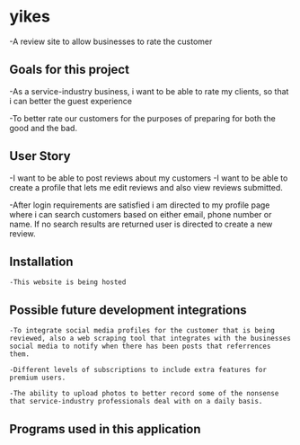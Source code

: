 # yikes

-A review site to allow businesses to rate the customer

## Goals for this project

-As a service-industry business, i want to be able to rate my clients, so that i can better the guest experience

-To better rate our customers for the purposes of preparing for both the good and the bad.

## User Story

-I want to be able to post reviews about my customers
-I want to be able to create a profile that lets me edit reviews and also view reviews submitted.

-After login requirements are satisfied i am directed to my profile page where i can search customers based on either email, phone number or name. If no search results are returned user is directed to create a new review.

## Installation

    -This website is being hosted

## Possible future development integrations

    -To integrate social media profiles for the customer that is being reviewed, also a web scraping tool that integrates with the businesses social media to notify when there has been posts that referrences them.

    -Different levels of subscriptions to include extra features for premium users.

    -The ability to upload photos to better record some of the nonsense that service-industry professionals deal with on a daily basis.

## Programs used in this application

